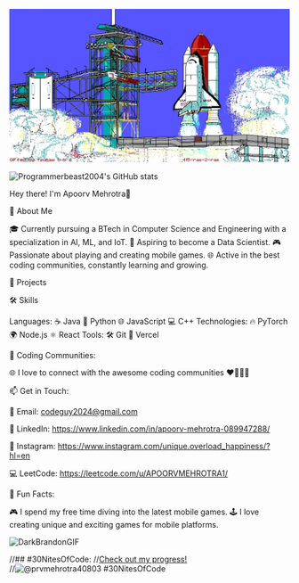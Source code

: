 <p align="center">
<img src="rocket.webp" alt="Banner"></a>
</p>

![Programmerbeast2004's GitHub stats](https://github-readme-stats.vercel.app/api?username=programmerbeast2004&show_icons=true&theme=radical)



Hey there! I'm Apoorv Mehrotra👋


🚀 About Me

🎓 Currently pursuing a BTech in Computer Science and Engineering with a specialization in AI, ML, and IoT.
🎯 Aspiring to become a Data Scientist.
🎮 Passionate about playing and creating mobile games.
🌐 Active in the best coding communities, constantly learning and growing.


💼 Projects



🛠️ Skills

Languages:
☕ Java
🐍 Python
🌐 JavaScript
💻 C++
Technologies:
🔥 PyTorch
🌍 Node.js
⚛️ React
Tools:
🛠️ Git
🚀 Vercel


🌟 Coding Communities:

🌐 I love to connect with the awesome coding communities ❤️🧑🏻‍💻


📫 Get in Touch:

📧 Email: codeguy2024@gmail.com

💼 LinkedIn: https://www.linkedin.com/in/apoorv-mehrotra-089947288/

📸 Instagram: https://www.instagram.com/unique.overload_happiness/?hl=en

💻 LeetCode: https://leetcode.com/u/APOORVMEHROTRA1/


🎉 Fun Facts:

🎮 I spend my free time diving into the latest mobile games.
🕹️ I love creating unique and exciting games for mobile platforms.


![DarkBrandonGIF](https://github.com/programmerbeast2004/programmerbeast2004/assets/142567279/2d1c2855-c9b8-41ad-8e53-d2bec8fcd874)

//## #30NitesOfCode:
  //[Check out my progress!](https://www.codedex.io/@prvmehrotra40803/30-nites-of-code)  
  //![@prvmehrotra40803 #30NitesOfCode](https://www.codedex.io/api/petStatus?user=prvmehrotra40803)
